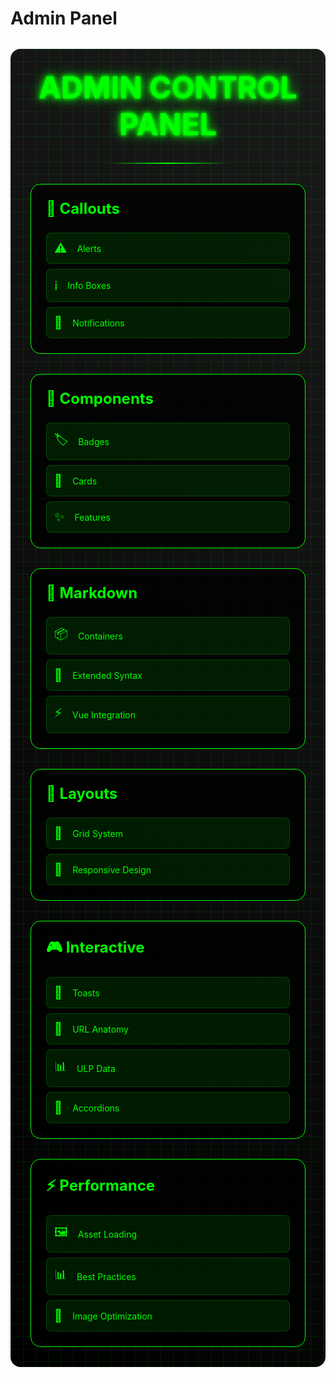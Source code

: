 # Admin Panel

<div class="admin-container">
  <div class="cyber-grid"></div>
  <div class="admin-header">
    <h1 class="neon-text">ADMIN CONTROL PANEL</h1>
    <div class="cyber-line"></div>
  </div>

  <div class="section-grid">
    <div class="section-card">
      <h2>📁 Callouts</h2>
      <div class="content-list">
        <a href="/callouts/alerts" class="content-item">
          <span class="item-icon">⚠️</span>
          <span class="item-text">Alerts</span>
        </a>
        <a href="/callouts/info-boxes" class="content-item">
          <span class="item-icon">ℹ️</span>
          <span class="item-text">Info Boxes</span>
        </a>
        <a href="/callouts/notifications" class="content-item">
          <span class="item-icon">🔔</span>
          <span class="item-text">Notifications</span>
        </a>
      </div>
    </div>
    <div class="section-card">
      <h2>🧩 Components</h2>
      <div class="content-list">
        <a href="/components/badges" class="content-item">
          <span class="item-icon">🏷️</span>
          <span class="item-text">Badges</span>
        </a>
        <a href="/components/cards" class="content-item">
          <span class="item-icon">📇</span>
          <span class="item-text">Cards</span>
        </a>
        <a href="/components/features" class="content-item">
          <span class="item-icon">✨</span>
          <span class="item-text">Features</span>
        </a>
      </div>
    </div>
    <div class="section-card">
      <h2>📝 Markdown</h2>
      <div class="content-list">
        <a href="/markdown/containers" class="content-item">
          <span class="item-icon">📦</span>
          <span class="item-text">Containers</span>
        </a>
        <a href="/markdown/extended" class="content-item">
          <span class="item-icon">🔧</span>
          <span class="item-text">Extended Syntax</span>
        </a>
        <a href="/markdown/vue" class="content-item">
          <span class="item-icon">⚡</span>
          <span class="item-text">Vue Integration</span>
        </a>
      </div>
    </div>
    <div class="section-card">
      <h2>📐 Layouts</h2>
      <div class="content-list">
        <a href="/layouts/grid" class="content-item">
          <span class="item-icon">🔲</span>
          <span class="item-text">Grid System</span>
        </a>
        <a href="/layouts/responsive" class="content-item">
          <span class="item-icon">📱</span>
          <span class="item-text">Responsive Design</span>
        </a>
      </div>
    </div>
    <div class="section-card">
      <h2>🎮 Interactive</h2>
      <div class="content-list">
        <a href="/interactive/toasts" class="content-item">
          <span class="item-icon">🔔</span>
          <span class="item-text">Toasts</span>
        </a>
        <a href="/interactive/url-anatomy" class="content-item">
          <span class="item-icon">🔗</span>
          <span class="item-text">URL Anatomy</span>
        </a>
        <a href="/interactive/ulp-data" class="content-item">
          <span class="item-icon">📊</span>
          <span class="item-text">ULP Data</span>
        </a>
        <a href="/interactive/accordions" class="content-item">
          <span class="item-icon">📂</span>
          <span class="item-text">Accordions</span>
        </a>
      </div>
    </div>
    <div class="section-card">
      <h2>⚡ Performance</h2>
      <div class="content-list">
        <a href="/performance/assets" class="content-item">
          <span class="item-icon">🖼️</span>
          <span class="item-text">Asset Loading</span>
        </a>
        <a href="/performance/best-practices" class="content-item">
          <span class="item-icon">📊</span>
          <span class="item-text">Best Practices</span>
        </a>
        <a href="/performance/images" class="content-item">
          <span class="item-icon">🎨</span>
          <span class="item-text">Image Optimization</span>
        </a>
      </div>
    </div>
  </div>
</div>

<style>
.admin-container {
  position: relative;
  padding: 2rem;
  background: linear-gradient(45deg, #000, #1a1a1a);
  border-radius: 1rem;
  margin: 2rem 0;
  overflow: hidden;
}

.cyber-grid {
  position: absolute;
  top: 0;
  left: 0;
  right: 0;
  bottom: 0;
  background: 
    linear-gradient(90deg, rgba(0, 255, 0, 0.1) 1px, transparent 1px),
    linear-gradient(rgba(0, 255, 0, 0.1) 1px, transparent 1px);
  background-size: 20px 20px;
  animation: gridScroll 20s linear infinite;
  pointer-events: none;
}

.admin-header {
  text-align: center;
  margin-bottom: 2rem;
  position: relative;
  z-index: 1;
}

.neon-text {
  font-size: 3rem;
  color: #00ff00;
  text-shadow: 
    0 0 5px #00ff00,
    0 0 10px #00ff00,
    0 0 20px #00ff00;
  margin: 0;
}

.cyber-line {
  height: 2px;
  background: linear-gradient(90deg, transparent, #00ff00, transparent);
  margin: 2rem auto;
  width: 200px;
}

.section-grid {
  display: grid;
  grid-template-columns: repeat(auto-fit, minmax(300px, 1fr));
  gap: 2rem;
  position: relative;
  z-index: 1;
}

.section-card {
  background: rgba(0, 0, 0, 0.8);
  border: 1px solid #00ff00;
  border-radius: 1rem;
  padding: 1.5rem;
}

.section-card h2 {
  color: #00ff00;
  margin: 0 0 1.5rem 0;
  font-size: 1.5rem;
}

.content-list {
  display: flex;
  flex-direction: column;
  gap: 0.5rem;
}

.content-item {
  display: flex;
  align-items: center;
  gap: 1rem;
  padding: 0.75rem;
  background: rgba(0, 255, 0, 0.1);
  border: 1px solid rgba(0, 255, 0, 0.2);
  border-radius: 0.5rem;
  color: #00ff00;
  text-decoration: none;
  transition: all 0.3s ease;
}

.content-item:hover {
  background: rgba(0, 255, 0, 0.2);
  transform: translateX(0.5rem);
}

.item-icon {
  font-size: 1.25rem;
}

@keyframes gridScroll {
  0% { transform: translate(0, 0); }
  100% { transform: translate(20px, 20px); }
}
</style>